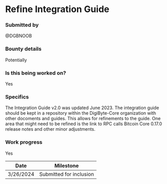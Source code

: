# Refine Integration Guide   

### Submitted by
@DGBNOOB

### Bounty details
Potentially

### Is this being worked on?
Yes

### Specifics
The Integration Guide v2.0 was updated June 2023. The integration guide should be kept in a repository within the DigiByte-Core organization with other docoments and guides. This allows for refinements to the guide. One area that might need to be refined is the link to RPC calls Bitcoin Core 0.17.0 release notes and other minor adjustments.  

### Work progress
Yes 

| Date | Milestone |
| --- | --- |
| 3/26/2024 | Submitted for inclusion | 
